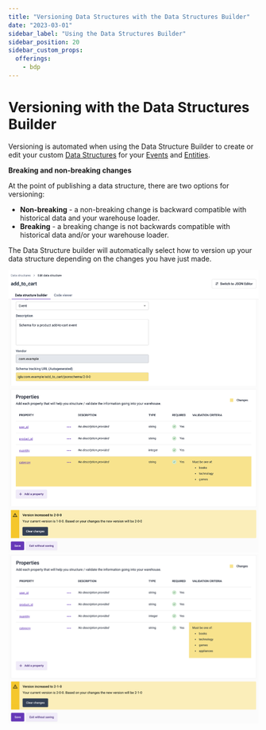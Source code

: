 ```yaml
---
title: "Versioning Data Structures with the Data Structures Builder"
date: "2023-03-01"
sidebar_label: "Using the Data Structures Builder"
sidebar_position: 20
sidebar_custom_props:
  offerings:
    - bdp
---
```


# Versioning with the Data Structures Builder

Versioning is automated when using the Data Structure Builder to create or edit your custom [Data Structures](/docs/fundamentals/schemas/index.md) for your [Events](/docs/fundamentals/events/index.md) and [Entities](/docs/fundamentals/entities/index.md).

**Breaking and non-breaking changes**

At the point of publishing a data structure, there are two options for versioning:
- **Non-breaking** - a non-breaking change is backward compatible with historical data and your warehouse loader.
- **Breaking** - a breaking change is not backwards compatible with historical data and/or your warehouse loader.

The Data Structure builder will automatically select how to version up your data structure depending on the changes you have just made.

![](images/data-structures-2.png)
![](images/data-structures-1.png)
